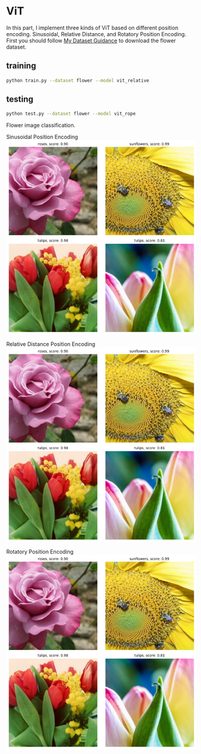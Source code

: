 # ViT #
In this part, I implement three kinds of ViT based on different position encoding. Sinusoidal, Relative Distance, and Rotatory Position Encoding. First you should follow [My Dataset Guidance](https://github.com/tungyen/Deep_learning_CV/tree/master/Dataset) to download the flower dataset.


## training ##
```bash
python train.py --dataset flower --model vit_relative
```

## testing ##
```bash
python test.py --dataset flower --model vit_rope
```


Flower image classification.

Sinusoidal Position Encoding
![image](https://github.com/tungyen/Deep_learning_CV/blob/master/2D_classification/ViT/img/vit_sinusoidal_flower.png)

Relative Distance Position Encoding
![image](https://github.com/tungyen/Deep_learning_CV/blob/master/2D_classification/ViT/img/vit_sinusoidal_flower.png)

Rotatory Position Encoding
![image](https://github.com/tungyen/Deep_learning_CV/blob/master/2D_classification/ViT/img/vit_sinusoidal_flower.png)